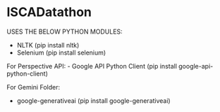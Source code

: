 # ISCADatathon

USES THE BELOW PYTHON MODULES:

 - NLTK (pip install nltk)
 - Selenium (pip install selenium)

For Perspective API:
    - Google API Python Client (pip install google-api-python-client)

For Gemini Folder:
 - google-generativeai (pip install google-generativeai)
